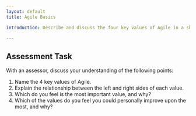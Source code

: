 ```yaml
---
layout: default
title: Agile Basics

introduction: Describe and discuss the four key values of Agile in a short interview with an assessor.

---
```



## Assessment Task

With an assessor, discuss your understanding of the following points:

1. Name the 4 key values of Agile.
2. Explain the relationship between the left and right sides of each value.
3. Which do you feel is the most important value, and why?
4. Which of the values do you feel you could personally improve upon the most, and why?

